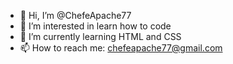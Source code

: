 - 👋 Hi, I’m @ChefeApache77
- 👀 I’m interested in learn how to code
- 🌱 I’m currently learning HTML and CSS
- 📫 How to reach me: chefeapache77@gmail.com

<!---
ChefeApache77/ChefeApache77 is a ✨ special ✨ repository because its `README.md` (this file) appears on your GitHub profile.
You can click the Preview link to take a look at your changes.
--->
